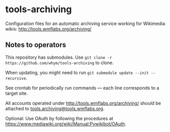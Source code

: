 tools-archiving
===============

Configuration files for an automatic archiving service working for Wikimedia wikis:
http://tools.wmflabs.org/archiving/

Notes to operators
-------------------

This repository has submodules. Use ``git clone -r https://github.com/whym/tools-archiving`` to clone.

When updating, you might need to run ``git submodule update --init --recursive``.

See crontab for periodically run commands &mdash; each line corresponds to a target site.

All accounts operated under http://tools.wmflabs.org/archiving/ should be attached to tools.archiving@tools.wmflabs.org.

Optional: Use OAuth by following the procedures at <https://www.mediawiki.org/wiki/Manual:Pywikibot/OAuth>.
